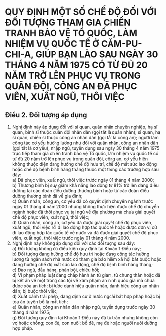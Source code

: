 # QUY ĐỊNH MỘT SỐ CHẾ ĐỘ ĐỐI VỚI ĐỐI TƯỢNG THAM GIA CHIẾN TRANH BẢO VỆ TỔ QUỐC, LÀM NHIỆM VỤ QUỐC TẾ Ở CĂM-PU-CHI-A, GIÚP BẠN LÀO SAU NGÀY 30 THÁNG 4 NĂM 1975 CÓ TỪ ĐỦ 20 NĂM TRỞ LÊN PHỤC VỤ TRONG QUÂN ĐỘI, CÔNG AN ĐÃ PHỤC VIÊN, XUẤT NGŨ, THÔI VIỆC

## Điều 2. Đối tượng áp dụng   
1. Nghị định này áp dụng đối với sĩ quan, quân nhân chuyên nghiệp, hạ sĩ quan, binh sĩ thuộc quân đội nhân dân (gọi tắt là quân nhân); sĩ quan, hạ sĩ quan, chiến sĩ thuộc công an nhân dân (gọi tắt là công an); người làm công tác cơ yếu hưởng lương như đối với quân nhân, công an nhân dân (gọi tắt là cơ yếu), nhập ngũ, tuyển dụng sau ngày 30 tháng 4 năm 1975 trực tiếp tham gia chiến tranh bảo vệ Tổ quốc, làm nhiệm vụ quốc tế có từ đủ 20 năm trở lên phục vụ trong quân đội, công an, cơ yếu hiện không thuộc diện đang hưởng chế độ hưu trí, chế độ mất sức lao động hoặc chế độ bệnh binh hàng tháng thuộc một trong các trường hợp sau đây:  
a) Đã phục viên, xuất ngũ, thôi việc trước ngày 01 tháng 4 năm 2000;  
b) Thương binh bị suy giảm khả năng lao động từ 81% trở lên đang điều dưỡng tại các đoàn điều dưỡng thương binh hoặc từ các đoàn điều dưỡng thương binh đã về gia đình;  
c) Quân nhân, công an, cơ yếu đã có quyết định chuyển ngành trước ngày 01 tháng 4 năm 2000 nhưng không thực hiện được chế độ chuyển ngành hoặc đã thôi phục vụ tại ngũ về địa phương mà chưa giải quyết chế độ phục viên, xuất ngũ, thôi việc;  
d) Quân nhân, công an, cơ yếu đã được giải quyết chế độ phục viên, xuất ngũ, thôi việc rồi đi lao động hợp tác quốc tế hoặc được đơn vị cử đi lao động hợp tác quốc tế về nước và đã được giải quyết chế độ phục viên, xuất ngũ, thôi việc trước ngày 01 tháng 4 năm 2000.  
2. Nghị định này không áp dụng đối với các đối tượng sau đây:  
a) Đối tượng không đủ điều kiện quy định tại Khoản 1 Điều này;  
b) Đối tượng đang hưởng chế độ hưu trí hoặc đang công tác hưởng lương từ ngân sách nhà nước có tham gia bảo hiểm xã hội bắt buộc hoặc đang hưởng chế độ mất sức lao động, chế độ bệnh binh hàng tháng;  
c) Đào ngũ, đầu hàng, phản bội, chiêu hồi;  
d) Vi phạm pháp luật đang chấp hành án tù giam, tù chung thân hoặc đã bị kết án về một trong các tội về xâm phạm an ninh quốc gia mà chưa được xóa án tích; bị tước danh hiệu quân nhân, danh hiệu công an nhân dân; bị buộc thôi việc;  
đ) Xuất cảnh trái phép, đang định cư ở nước ngoài bất hợp pháp hoặc bị tòa án tuyên bố là mất tích;  
e) Quân nhân, công an nhân dân nhập ngũ, tuyển dụng trước ngày 30 tháng 4 năm 1975;  
g) Đối tượng quy định tại Khoản 1 Điều này đã từ trần nhưng không còn vợ hoặc chồng; con đẻ, con nuôi; bố đẻ, mẹ đẻ hoặc người nuôi dưỡng hợp pháp.